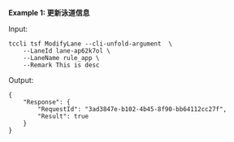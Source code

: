 **Example 1: 更新泳道信息**



Input: 

```
tccli tsf ModifyLane --cli-unfold-argument  \
    --LaneId lane-ap62k7ol \
    --LaneName rule_app \
    --Remark This is desc
```

Output: 
```
{
    "Response": {
        "RequestId": "3ad3847e-b102-4b45-8f90-bb64112cc27f",
        "Result": true
    }
}
```

